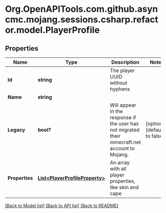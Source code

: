# Org.OpenAPITools.com.github.asyncmc.mojang.sessions.csharp.refactor.model.PlayerProfile
## Properties

Name | Type | Description | Notes
------------ | ------------- | ------------- | -------------
**Id** | **string** | The player UUID without hyphens | 
**Name** | **string** |  | 
**Legacy** | **bool?** | Will appear in the response if the user has not migrated their minecraft.net account to Mojang. | [optional] [default to false]
**Properties** | [**List&lt;PlayerProfileProperty&gt;**](PlayerProfileProperty.md) | An array with all player properties, like skin and cape | 

[[Back to Model list]](../README.md#documentation-for-models) [[Back to API list]](../README.md#documentation-for-api-endpoints) [[Back to README]](../README.md)

